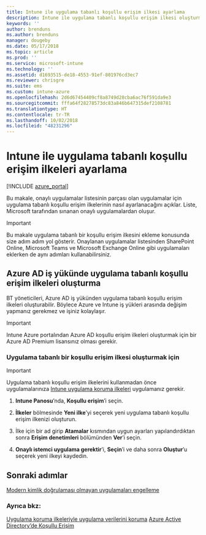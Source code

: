 ```yaml
---
title: Intune ile uygulama tabanlı koşullu erişim ilkesi ayarlama
description: Intune ile uygulama tabanlı koşullu erişim ilkesi oluşturmayı öğrenin.
keywords: ''
author: brenduns
ms.author: brenduns
manager: dougeby
ms.date: 05/17/2018
ms.topic: article
ms.prod: ''
ms.service: microsoft-intune
ms.technology: ''
ms.assetid: d1693515-de18-4553-91ef-801976cd3ec7
ms.reviewer: chrisgre
ms.suite: ems
ms.custom: intune-azure
ms.openlocfilehash: 2d6d67454409cf8a8749d28cba6ac76f591da9e3
ms.sourcegitcommit: fffa64f28278573dc83a846b647315def2108781
ms.translationtype: HT
ms.contentlocale: tr-TR
ms.lasthandoff: 10/02/2018
ms.locfileid: "48231296"
---
```

# <a name="set-up-app-based-conditional-access-policies-with-intune"></a>Intune ile uygulama tabanlı koşullu erişim ilkeleri ayarlama

[!INCLUDE [azure_portal](./includes/azure_portal.md)]

Bu makale, onaylı uygulamalar listesinin parçası olan uygulamalar için uygulama tabanlı koşullu erişim ilkelerinin nasıl ayarlanacağını açıklar. Liste, Microsoft tarafından sınanan onaylı uygulamalardan oluşur.

> [!IMPORTANT]
> Bu makale uygulama tabanlı bir koşullu erişim ilkesini ekleme konusunda size adım adım yol gösterir. Onaylanan uygulamalar listesinden SharePoint Online, Microsoft Teams ve Microsoft Exchange Online gibi uygulamaları eklerken de aynı adımları kullanabilirsiniz.

## <a name="create-app-based-conditional-access-policies-in-azure-ad-workload"></a>Azure AD iş yükünde uygulama tabanlı koşullu erişim ilkeleri oluşturma

BT yöneticileri, Azure AD iş yükünden uygulama tabanlı koşullu erişim ilkeleri oluşturabilir. Böylece Azure ve Intune iş yükleri arasında değişim yapmanız gerekmez ve işiniz kolaylaşır.

> [!IMPORTANT]
> Intune Azure portalından Azure AD koşullu erişim ilkeleri oluşturmak için bir Azure AD Premium lisansınız olması gerekir.

### <a name="to-create-an-app-based-conditional-access-policy"></a>Uygulama tabanlı bir koşullu erişim ilkesi oluşturmak için

> [!IMPORTANT]
> Uygulama tabanlı koşullu erişim ilkelerini kullanmadan önce uygulamalarınıza [Intune uygulama koruma ilkeleri](app-protection-policies.md) uygulamanız gerekir.

1. **Intune Panosu**’nda, **Koşullu erişim**’i seçin.

2. **İlkeler** bölmesinde **Yeni ilke**’yi seçerek yeni uygulama tabanlı koşullu erişim ilkenizi oluşturun.

4. İlke için bir ad girip **Atamalar** kısmından uygun ayarları yapılandırdıktan sonra **Erişim denetimleri** bölümünden **Ver**’i seçin.

5. **Onaylı istemci uygulama gerektir**’i, **Seçin**’i ve daha sonra **Oluştur**’u seçerek yeni ilkeyi kaydedin.

## <a name="next-steps"></a>Sonraki adımlar
[Modern kimlik doğrulaması olmayan uygulamaları engelleme](app-modern-authentication-block.md)

### <a name="see-also"></a>Ayrıca bkz:

[Uygulama koruma ilkeleriyle uygulama verilerini koruma](app-protection-policies.md)
[Azure Active Directory’de Koşullu Erişim](https://docs.microsoft.com/azure/active-directory/active-directory-conditional-access)
